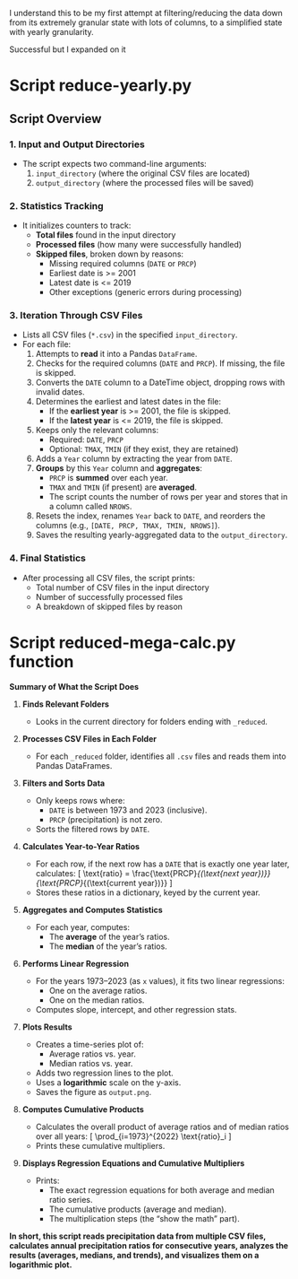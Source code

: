 I understand this to be my first attempt at filtering/reducing the data down from its extremely granular state with lots of columns, to a simplified state with yearly granularity.

Successful but I expanded on it

# Script reduce-yearly.py

## Script Overview

### 1. Input and Output Directories
- The script expects two command-line arguments:
  1. `input_directory` (where the original CSV files are located)
  2. `output_directory` (where the processed files will be saved)

### 2. Statistics Tracking
- It initializes counters to track:
  - **Total files** found in the input directory
  - **Processed files** (how many were successfully handled)
  - **Skipped files**, broken down by reasons:
    - Missing required columns (`DATE` or `PRCP`)
    - Earliest date is >= 2001
    - Latest date is <= 2019
    - Other exceptions (generic errors during processing)

### 3. Iteration Through CSV Files
- Lists all CSV files (`*.csv`) in the specified `input_directory`.
- For each file:
  1. Attempts to **read** it into a Pandas `DataFrame`.
  2. Checks for the required columns (`DATE` and `PRCP`). If missing, the file is skipped.
  3. Converts the `DATE` column to a DateTime object, dropping rows with invalid dates.
  4. Determines the earliest and latest dates in the file:
     - If the **earliest year** is >= 2001, the file is skipped.
     - If the **latest year** is <= 2019, the file is skipped.
  5. Keeps only the relevant columns:
     - Required: `DATE`, `PRCP`
     - Optional: `TMAX`, `TMIN` (if they exist, they are retained)
  6. Adds a `Year` column by extracting the year from `DATE`.
  7. **Groups** by this `Year` column and **aggregates**:
     - `PRCP` is **summed** over each year.
     - `TMAX` and `TMIN` (if present) are **averaged**.
     - The script counts the number of rows per year and stores that in a column called `NROWS`.
  8. Resets the index, renames `Year` back to `DATE`, and reorders the columns (e.g., `[DATE, PRCP, TMAX, TMIN, NROWS]`).
  9. Saves the resulting yearly-aggregated data to the `output_directory`.

### 4. Final Statistics
- After processing all CSV files, the script prints:
  - Total number of CSV files in the input directory
  - Number of successfully processed files
  - A breakdown of skipped files by reason

# Script reduced-mega-calc.py function

**Summary of What the Script Does**

1. **Finds Relevant Folders**
   - Looks in the current directory for folders ending with `_reduced`.

2. **Processes CSV Files in Each Folder**
   - For each `_reduced` folder, identifies all `.csv` files and reads them into Pandas DataFrames.

3. **Filters and Sorts Data**
   - Only keeps rows where:
     - `DATE` is between 1973 and 2023 (inclusive).
     - `PRCP` (precipitation) is not zero.
   - Sorts the filtered rows by `DATE`.

4. **Calculates Year-to-Year Ratios**
   - For each row, if the next row has a `DATE` that is exactly one year later, calculates:
     \[
       \text{ratio} = \frac{\text{PRCP}_{(\text{next year})}}{\text{PRCP}_{(\text{current year})}}
     \]
   - Stores these ratios in a dictionary, keyed by the current year.

5. **Aggregates and Computes Statistics**
   - For each year, computes:
     - The **average** of the year’s ratios.
     - The **median** of the year’s ratios.

6. **Performs Linear Regression**
   - For the years 1973–2023 (as `x` values), it fits two linear regressions:
     - One on the average ratios.
     - One on the median ratios.
   - Computes slope, intercept, and other regression stats.

7. **Plots Results**
   - Creates a time-series plot of:
     - Average ratios vs. year.
     - Median ratios vs. year.
   - Adds two regression lines to the plot.
   - Uses a **logarithmic** scale on the y-axis.
   - Saves the figure as `output.png`.

8. **Computes Cumulative Products**
   - Calculates the overall product of average ratios and of median ratios over all years:
     \[
       \prod_{i=1973}^{2022} \text{ratio}_i
     \]
   - Prints these cumulative multipliers.

9. **Displays Regression Equations and Cumulative Multipliers**
   - Prints:
     - The exact regression equations for both average and median ratio series.
     - The cumulative products (average and median).
     - The multiplication steps (the “show the math” part).

**In short, this script reads precipitation data from multiple CSV files, calculates annual precipitation ratios for consecutive years, analyzes the results (averages, medians, and trends), and visualizes them on a logarithmic plot.**
